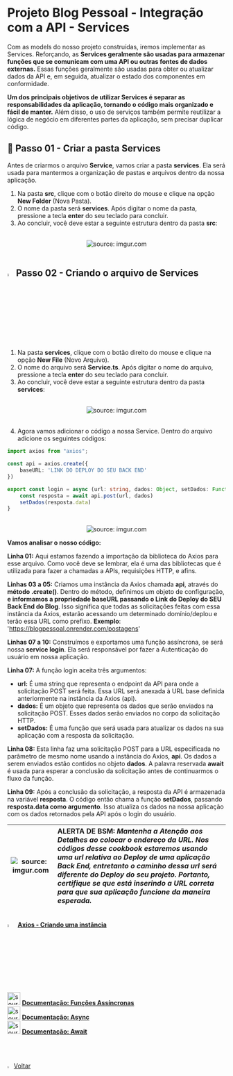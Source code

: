 <h1>Projeto Blog Pessoal - Integração com a API - Services</h1>

Com as models do nosso projeto construídas, iremos implementar as Services. Reforçando, as **Services geralmente são usadas para armazenar funções que se comunicam com uma API ou outras fontes de dados externas.** Essas funções geralmente são usadas para obter ou atualizar dados da API e, em seguida, atualizar o estado dos componentes em conformidade. 

**Um dos principais objetivos de utilizar Services é separar as responsabilidades da aplicação, tornando o código mais organizado e fácil de manter.** Além disso, o uso de serviços também permite reutilizar a lógica de negócio em diferentes partes da aplicação, sem precisar duplicar código.

<h2>👣 Passo 01 - Criar a pasta Services</h2>

Antes de criarmos o arquivo **Service**, vamos criar a pasta **services**. Ela será usada para mantermos a organização de pastas e arquivos dentro da nossa aplicação.

1. Na pasta **src**, clique com o botão direito do mouse e clique na opção **New Folder** (Nova Pasta).
2. O nome da pasta será **services**. Após digitar o nome da pasta, pressione a tecla **enter** do seu teclado para concluir.
3. Ao concluir, você deve estar a seguinte estrutura dentro da pasta **src**:

<br>

<div align="center"><img src="https://i.imgur.com/vkzv2ct.png" title="source: imgur.com" /></div>

<br>

<h2><img src="https://i.imgur.com/izFuHID.png" title="source: imgur.com" width="4%"/>Passo 02 - Criando o arquivo de Services</h2>

1. Na pasta **services**, clique com o botão direito do mouse e clique na opção **New File** (Novo Arquivo).
2. O nome do arquivo será **Service.ts**. Após digitar o nome do arquivo, pressione a tecla **enter** do seu teclado para concluir.
3. Ao concluir, você deve estar a seguinte estrutura dentro da pasta **services**:

<br>

<div align="center"><img src="https://i.imgur.com/ULFdGcm.png" title="source: imgur.com" /></div>

<br>

4. Agora vamos adicionar o código a nossa Service. Dentro do arquivo adicione os seguintes códigos:

```typescript
import axios from "axios";

const api = axios.create({
    baseURL: 'LINK DO DEPLOY DO SEU BACK END'
})

export const login = async (url: string, dados: Object, setDados: Function) => {
    const resposta = await api.post(url, dados)
    setDados(resposta.data)
}
```

<br>

<div align="center"><img src="https://i.imgur.com/okcSKmS.png" title="source: imgur.com" /></div>

**Vamos analisar o nosso código:**

**Linha 01:** Aqui estamos fazendo a importação da biblioteca do Axios para esse arquivo. Como você deve se lembrar, ela é uma das bibliotecas que é utilizada para fazer a chamadas a APIs, requisições HTTP, e afins.

**Linhas 03 a 05:** Criamos uma instância da Axios chamada **api**, através do **método .create()**. Dentro do método, definimos um objeto de configuração, **e informamos a propriedade baseURL passando o Link do Deploy do SEU Back End do Blog**. Isso significa que todas as solicitações feitas com essa instância da Axios, estarão acessando um determinado domínio/deplou e terão essa URL como prefixo. **Exemplo**: 'https://blogpessoal.onrender.com/postagens'

**Linhas 07 a 10:** Construímos e exportamos uma função assíncrona, se será nossa **service login**. Ela será responsável por fazer a Autenticação do usuário em nossa aplicação. 

**Linha 07:** A função login aceita três argumentos:

* **url:** É uma string que representa o endpoint da API para onde a solicitação POST será feita. Essa URL será anexada à URL base definida anteriormente na instância da Axios (api).
* **dados:** É um objeto que representa os dados que serão enviados na solicitação POST. Esses dados serão enviados no corpo da solicitação HTTP. 
* **setDados:** É uma função que será usada para atualizar os dados na sua aplicação com a resposta da solicitação.

**Linha 08:** Esta linha faz uma solicitação POST para a URL especificada no parâmetro de mesmo nome usando a instância do Axios, **api**. Os dados a serem enviados estão contidos no objeto **dados**. A palavra reservada **await** é usada para esperar a conclusão da solicitação antes de continuarmos o fluxo da função.

**Linha 09:** Após a conclusão da solicitação, a resposta da API é armazenada na variável **resposta**. O código então chama a função **setDados**, passando **resposta.data como argumento**. Isso atualiza os dados na nossa aplicação com os dados retornados pela API após o login do usuário.

| ![source: imgur.com](https://i.imgur.com/vVDBDG0.png) | <div align="left"> **ALERTA DE BSM:** *Mantenha a Atenção aos Detalhes ao colocar o endereço da URL. Nos códigos desse cookbook estaremos usando uma url relativa ao Deploy de uma aplicação Back End, entretanto o caminho dessa url será diferente do Deploy do seu projeto. Portanto, certifique se que está inserindo a URL correta para que sua aplicação funcione da maneira esperada.* </div> |
| ----------------------------------------------------- | ------------------------------------------------------------ |

<br>

<div align="left"><img src="https://i.imgur.com/A94hGdN.png" title="source: imgur.com" width="4%"/> <a href="https://github.com/axios/axios#creating-an-instance" target="_blank"><b>Axios - Criando uma instância</b></a></div>

<div align="left"><img src="https://i.imgur.com/r9lrbPG.png" title="source: imgur.com" width="30px"/> <a href="https://developer.mozilla.org/pt-BR/docs/Web/JavaScript/Reference/Statements/async_function" target="_blank"><b>Documentação: Funções Assíncronas</b></a></div>

<div align="left"><img src="https://i.imgur.com/r9lrbPG.png" title="source: imgur.com" width="30px"/> <a href="https://developer.mozilla.org/pt-BR/docs/Web/JavaScript/Reference/Global_Objects/AsyncFunction" target="_blank"><b>Documentação: Async</b></a></div>

<div align="left"><img src="https://i.imgur.com/r9lrbPG.png" title="source: imgur.com" width="30px"/> <a href="https://developer.mozilla.org/pt-BR/docs/Web/JavaScript/Reference/Operators/await" target="_blank"><b>Documentação: Await</b></a></div>

<br /><br />

<div align="left"><a href="README.md"><img src="https://i.imgur.com/XMgF3gl.png" title="source: imgur.com" width="3%"/>Voltar</a></div>
